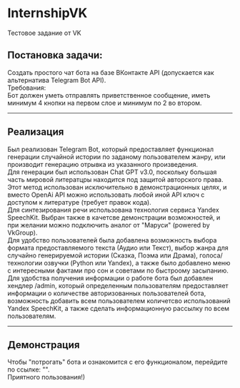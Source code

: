 # InternshipVK
Тестовое задание от VK<br/>
## Постановка задачи:<br/>
Создать простого чат бота на базе ВКонтакте API (допускается как альтернатива Telegram Bot API).<br/>
Требования:<br/>
Бот должен уметь отправлять приветственное сообщение, иметь минимум 4 кнопки на первом слое и минимум по 2 во втором.<br/>

---

## Реализация
Был реализован Telegram Bot, который предоставляет функционал генерации случайной истории по заданому пользователем жанру, или производит генерацию отрывка из указанного произведения.<br/>
Для генерации был использован Chat GPT v3.0, поскольку большая часть мировой литератцры находится под защитой авторского права. Этот метод использован исключительно
в демонстрационных целях, и вместо OpenAi API можно использовать любой иной API ключ с доступом к литературе (требует правок кода). <br/>
Для синтезирования речи использована технология сервиса Yandex SpeechKit. Выбран также в качетсве демонстрации возможностей, и
при желании можно подключить аналог от "Маруси" (powered by VkGroup).<br/>
Для удобство пользователей была добавлена возможность выбора формата предоставляемого текста (Аудио или Текст), выбор жанра для случайно генерируемой истории (Сказка, Поэма или Драма),
голоса/технологии озвучки (Python или Yandex), а также было добавлено меню с интересными фактами про сон и советами по быстроому засыпанию. <br/>
Для удобства получения информации о работе бота был добавлен хендлер /admin, который определенным пользователям предоставляет информации о количестве авторизованных пользователей бота,
возможность добавить всем пользователем количетсво использований Yandex SpeechKit, а также сделать информационную рассылку по всем пользователям.<br/>

---

## Демонстрация
Чтобы "потрогать" бота и ознакомится с его функционалом, перейдите по ссылке: "".<br/>
Приятного пользования!)
